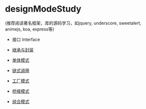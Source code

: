 # designModeStudy

(推荐阅读著名框架，库的源码学习，如jquery, underscore, sweetalert, animejs, koa, express等)
- 接口 Interface

- [继承与封装](https://github.com/lastIndexOf/designModeStudy/tree/master/doc/封装)

- [单体模式](https://github.com/lastIndexOf/designModeStudy/tree/master/doc/单体模式)

- [链式调用](https://github.com/lastIndexOf/designModeStudy/tree/master/doc/链式调用)

- [工厂模式](https://github.com/lastIndexOf/designModeStudy/tree/master/doc/工厂模式)

- [桥接模式](https://github.com/lastIndexOf/designModeStudy/tree/master/doc/桥接模式)

- [组合模式](https://github.com/lastIndexOf/designModeStudy/tree/master/doc/组合模式)
